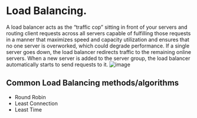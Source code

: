 # Load Balancing.
A load balancer acts as the “traffic cop” sitting in front of your servers and routing client requests across all servers capable of fulfilling those requests in a manner that maximizes speed and capacity utilization and ensures that no one server is overworked, which could degrade performance. If a single server goes down, the load balancer redirects traffic to the remaining online servers. When a new server is added to the server group, the load balancer automatically starts to send requests to it.
![image](https://user-images.githubusercontent.com/99282239/193420527-72533575-8f9f-4852-bc03-ffa3b81a9a13.png)

## Common Load Balancing methods/algorithms
- Round Robin
- Least Connection
- Least Time
